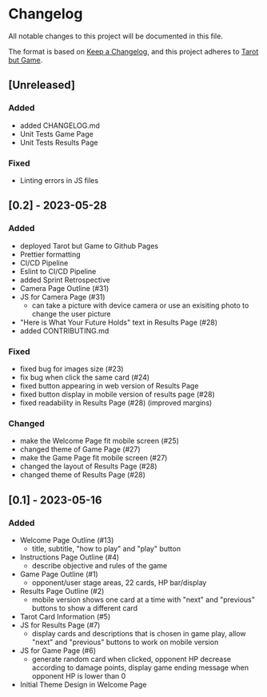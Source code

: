 # Changelog

All notable changes to this project will be documented in this file.

The format is based on [Keep a Changelog](https://keepachangelog.com/en/1.0.0/),
and this project adheres to [Tarot but Game](https://github.com/CSE110-Team17/cse110-sp23-group17).

## [Unreleased]

### Added
- added CHANGELOG.md
- Unit Tests Game Page
- Unit Tests Results Page

### Fixed
- Linting errors in JS files

## [0.2] - 2023-05-28

### Added
- deployed Tarot but Game to Github Pages
- Prettier formatting
- CI/CD Pipeline
- Eslint to CI/CD Pipeline
- added Sprint Retrospective
- Camera Page Outline (#31)
- JS for Camera Page (#31)
  - can take a picture with device camera or use an exisiting photo to change the user picture
- "Here is What Your Future Holds" text in Results Page (#28)
- added CONTRIBUTING.md

### Fixed

- fixed bug for images size (#23)
- fix bug when click the same card (#24)
- fixed button appearing in web version of Results Page
- fixed button display in mobile version of results page (#28)
- fixed readability in Results Page (#28) (improved margins)

### Changed

- make the Welcome Page fit mobile screen (#25)
- changed theme of Game Page (#27)
- make the Game Page fit mobile screen (#27)
- changed the layout of Results Page (#28) 
- changed theme of Results Page (#28)

## [0.1] - 2023-05-16

### Added

- Welcome Page Outline (#13)
  - title, subtitle, "how to play" and "play" button
- Instructions Page Outline (#4)
  - describe objective and rules of the game
- Game Page Outline (#1)
  - opponent/user stage areas, 22 cards, HP bar/display
- Results Page Outline (#2)
  - mobile version shows one card at a time with "next" and "previous" buttons to show a different card
- Tarot Card Information (#5)
- JS for Results Page (#7)
  - display cards and descriptions that is chosen in game play, allow "next" and "previous" buttons to work on mobile version
- JS for Game Page (#6)
  - generate random card when clicked, opponent HP decrease according to damage points, display game ending message when opponent HP is lower than 0
- Initial Theme Design in Welcome Page